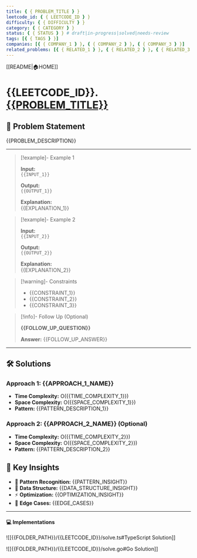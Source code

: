 ```yaml
---
title: { { PROBLEM_TITLE } }
leetcode_id: { { LEETCODE_ID } }
difficulty: { { DIFFICULTY } }
category: { { CATEGORY } }
status: { { STATUS } } # draft|in-progress|solved|needs-review
tags: [{ { TAGS } }]
companies: [{ { COMPANY_1 } }, { { COMPANY_2 } }, { { COMPANY_3 } }]
related_problems: [{ { RELATED_1 } }, { { RELATED_2 } }, { { RELATED_3 } }]
---
```


[[README|🏠HOME]]

# {{LEETCODE_ID}}. [{{PROBLEM_TITLE}}](https://leetcode.com/problems/{{PROBLEM_SLUG}}/description/)

## 📝 Problem Statement

{{PROBLEM_DESCRIPTION}}

---

> [!example]- Example 1
>
> **Input:**  
> `{{INPUT_1}}`
>
> **Output:**  
> `{{OUTPUT_1}}`
>
> **Explanation:**  
> {{EXPLANATION_1}}

> [!example]- Example 2
>
> **Input:**  
> `{{INPUT_2}}`
>
> **Output:**  
> `{{OUTPUT_2}}`
>
> **Explanation:**  
> {{EXPLANATION_2}}

> [!warning]- Constraints
>
> - {{CONSTRAINT_1}}
> - {{CONSTRAINT_2}}
> - {{CONSTRAINT_3}}

> [!info]- Follow Up (Optional)
>
> **{{FOLLOW_UP_QUESTION}}**
>
> **Answer:** {{FOLLOW_UP_ANSWER}}

---

## 🛠️ Solutions

### Approach 1: {{APPROACH_1_NAME}}

- **Time Complexity:** O({{TIME_COMPLEXITY_1}})
- **Space Complexity:** O({{SPACE_COMPLEXITY_1}})
- **Pattern:** {{PATTERN_DESCRIPTION_1}}

### Approach 2: {{APPROACH_2_NAME}} (Optional)

- **Time Complexity:** O({{TIME_COMPLEXITY_2}})
- **Space Complexity:** O({{SPACE_COMPLEXITY_2}})
- **Pattern:** {{PATTERN_DESCRIPTION_2}}

## 🔑 Key Insights

- 🧠 **Pattern Recognition:** {{PATTERN_INSIGHT}}
- 🔧 **Data Structure:** {{DATA_STRUCTURE_INSIGHT}}
- ⚡ **Optimization:** {{OPTIMIZATION_INSIGHT}}
- 🎯 **Edge Cases:** {{EDGE_CASES}}

---

#### 💻 Implementations

![[{{FOLDER_PATH}}/{{LEETCODE_ID}}/solve.ts#TypeScript Solution]]

![[{{FOLDER_PATH}}/{{LEETCODE_ID}}/solve.go#Go Solution]]
